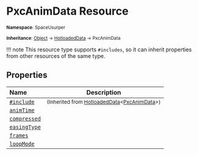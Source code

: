 # PxcAnimData Resource

<small>**Namespace**: SpaceUsurper</small>

<small>**Inheritance**: [Object](https://docs.microsoft.com/en-us/dotnet/api/system.object?view=netframework-4.5) → [HotloadedData](HotloadedData.md) → PxcAnimData</small>

!!! note
    This resource type supports `#includes`, so it can inherit properties
    from other resources of the same type.
## Properties

<div markdown="1" class="member-table">

| Name | Description |
| :--- | ----------- |
| [`#include`](HotloadedData-1/Include.md) | <small>(Inherited from [HotloadedData](HotloadedData-1.md)&lt;[PxcAnimData](PxcAnimData.md)&gt;)</small> | 
| [`animTime`](PxcAnimData/animTime.md) |  | 
| [`compressed`](PxcAnimData/compressed.md) |  | 
| [`easingType`](PxcAnimData/easingType.md) |  | 
| [`frames`](PxcAnimData/framesInternal.md) |  | 
| [`loopMode`](PxcAnimData/loopMode.md) |  | 

</div>

